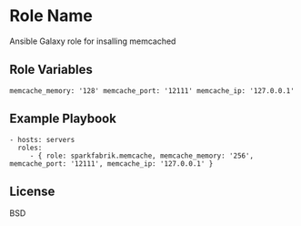 Role Name
=========

Ansible Galaxy role for insalling memcached

Role Variables
--------------

`
memcache_memory: '128'
memcache_port: '12111'
memcache_ip: '127.0.0.1'
`

Example Playbook
----------------

    - hosts: servers
      roles:
         - { role: sparkfabrik.memcache, memcache_memory: '256', memcache_port: '12111', memcache_ip: '127.0.0.1' }

License
-------

BSD
